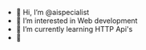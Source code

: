 - 👋 Hi, I’m @aispecialist
- 👀 I’m interested in Web development
- 🌱 I’m currently learning HTTP Api's
- 💞️

<!---
aispecialist/aispecialist is a ✨ special ✨ repository because its `README.md` (this file) appears on your GitHub profile.
You can click the Preview link to take a look at your changes.
--->
